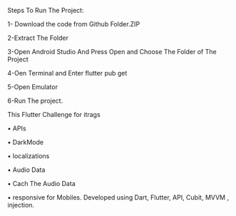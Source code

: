 
Steps To Run The Project:

1- Download the code from Github Folder.ZIP

2-Extract The Folder

3-Open Android Studio And Press Open and Choose The Folder of The Project

4-Oen Terminal and Enter flutter pub get

5-Open Emulator

6-Run The project.

This Flutter Challenge  for itrags

• APIs

• DarkMode

• localizations 

• Audio Data

•  Cach The Audio Data

• responsive for Mobiles. Developed using Dart, Flutter, API, Cubit, MVVM , injection.




